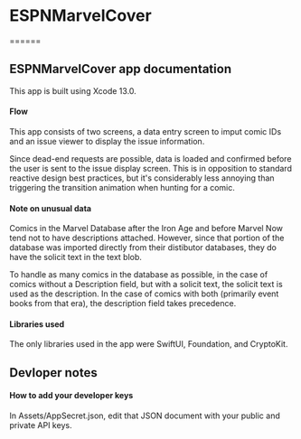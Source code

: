 # ESPNMarvelCover

======

## ESPNMarvelCover app documentation

This app is built using Xcode 13.0.

#### Flow  

This app consists of two screens, a data entry screen to imput comic IDs and an issue viewer to display the issue information.

Since dead-end requests are possible, data is loaded and confirmed before the user is sent to the issue display screen. This is in opposition to standard reactive design best practices, but it's considerably less annoying than triggering the transition animation when hunting for a comic.

#### Note on unusual data

Comics in the Marvel Database after the Iron Age and before Marvel Now tend not to have descriptions attached. However, since that portion of the database was imported directly from their distibutor databases, they do have the solicit text in the text blob. 

To handle as many comics in the database as possible, in the case of comics without a Description field, but with a solicit text, the solicit text is used as the description. In the case of comics with both (primarily event books from that era), the description field takes precedence. 

#### Libraries used

The only libraries used in the app were SwiftUI, Foundation, and CryptoKit.

## Devloper notes

#### How to add your developer keys

In Assets/AppSecret.json, edit that JSON document with your public and private API keys.
